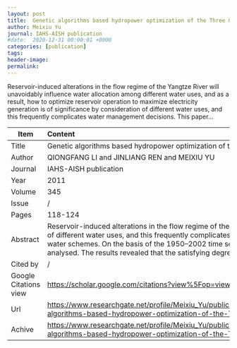 ```yaml
---
layout: post
title:  Genetic algorithms based hydropower optimization of the Three Gorges reservoir operation under two reservoir storing water schemes
author: Meixiu Yu
journal: IAHS-AISH publication
#date:  2020-12-31 00:00:01 +0000
categories: [publication]
tags: 
header-image: 
permalink: 
---
```

Reservoir-induced alterations in the flow regime of the Yangtze River will unavoidably influence water allocation among different water uses, and as a result, how to optimize reservoir operation to maximize electricity generation is of significance by consideration of different water uses, and this frequently complicates water management decisions. This paper...
<!--the above is the excerpt-->
<!--more-->
<!--the following is the text-->


| Item           | Content    	|
| ---------------|:-------------|
| Title          | Genetic algorithms based hydropower optimization of the Three Gorges reservoir operation under two reservoir storing water schemes     	|
| Author         | QIONGFANG LI and JINLIANG REN and MEIXIU YU    	|
| Journal        | IAHS-AISH publication   	|
| Year           | 2011  		|
| Volume         | 345	   	|
| Issue          | /	   	|
| Pages          | 118-124	   	|
| Abstract       | Reservoir-induced alterations in the flow regime of the Yangtze River will unavoidably influence water allocation among different water uses, and as a result, how to optimize reservoir operation to maximize electricity generation is of significance by consideration of different water uses, and this frequently complicates water management decisions. This paper selected the Three Gorges reservoir as a case study site to explore the operation hydropower optimization based on genetic algorithms under two reservoir storing water schemes. On the basis of the 1950–2002 time series of daily discharge data, the satisfying degrees of the optimal ecological flow and the installed plant capacity for five types of year under two reservoir storing water schemes were computed and analysed. The results revealed that the satisfying degrees of the optimal ecological flow and the installed plant capacity varied with the reservoir water storing schemes adopted and inflow conditions.	|
| Cited by		 | /   	|
| Google Citations view | <https://scholar.google.com/citations?view%5Fop=view%5Fcitation&hl=en&citation%5Ffor%5Fview=ly9d4IgAAAAJ:YsMSGLbcyi4C>		|
| Url  			 | <https://www.researchgate.net/profile/Meixiu_Yu/publication/336148883_Genetic_algorithms_based_hydropower_optimization_of_the_Three_Gorges_reservoir_operation_under_two_reservoir_storing_water_schemes/links/5d93038d299bf10cff1cd8b5/Genetic-algorithms-based-hydropower-optimization-of-the-Three-Gorges-reservoir-operation-under-two-reservoir-storing-water-schemes.pdf>		|
| Achive 	     | <https://www.researchgate.net/profile/Meixiu_Yu/publication/336148883_Genetic_algorithms_based_hydropower_optimization_of_the_Three_Gorges_reservoir_operation_under_two_reservoir_storing_water_schemes/links/5d93038d299bf10cff1cd8b5/Genetic-algorithms-based-hydropower-optimization-of-the-Three-Gorges-reservoir-operation-under-two-reservoir-storing-water-schemes.pdf>	|

